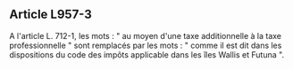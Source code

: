 Article L957-3
----
A l'article L. 712-1, les mots : " au moyen d'une taxe additionnelle à la taxe
professionnelle " sont remplacés par les mots : " comme il est dit dans les
dispositions du code des impôts applicable dans les îles Wallis et Futuna ".
